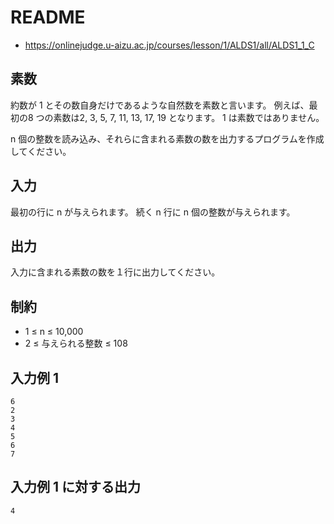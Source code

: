 # README
- <https://onlinejudge.u-aizu.ac.jp/courses/lesson/1/ALDS1/all/ALDS1_1_C>
## 素数
約数が 1 とその数自身だけであるような自然数を素数と言います。
例えば、最初の8 つの素数は2, 3, 5, 7, 11, 13, 17, 19 となります。
1 は素数ではありません。

n 個の整数を読み込み、それらに含まれる素数の数を出力するプログラムを作成してください。
## 入力
最初の行に n が与えられます。
続く n 行に n 個の整数が与えられます。
## 出力
入力に含まれる素数の数を１行に出力してください。
## 制約
- 1 ≤ n ≤ 10,000
- 2 ≤ 与えられる整数 ≤ 108
## 入力例 1
```
6
2
3
4
5
6
7
```
## 入力例 1 に対する出力
```
4
```
